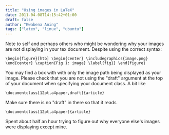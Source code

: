 ```yaml
---
title: "Using images in LaTeX"
date: 2011-04-08T14:15:42+01:00
draft: false
author: "Kwabena Aning"
tags: ["latex", "linux", "ubuntu"]
---
```


Note to self and perhaps others who might be wondering why your images are not displaying in your tex document. Despite using the correct syntax:

`
    \begin{figure}[htb]
        \begin{center}
            \includegraphics{image.png}
        \end{center}
        \caption{Fig 1: image}
        \label{fig1}
    \end{figure}
`

You may find a box with with only the image path being displayed as your image. Please check that you are not using the "draft" argument at the top of your document when specifying your document class. A bit like

    \documentclass[12pt,a4paper,draft]{article}


Make sure there is no "draft" in there so that it reads

    \documentclass[12pt,a4paper]{article}


Spent about half an hour trying to figure out why everyone else's images were displaying except mine.
